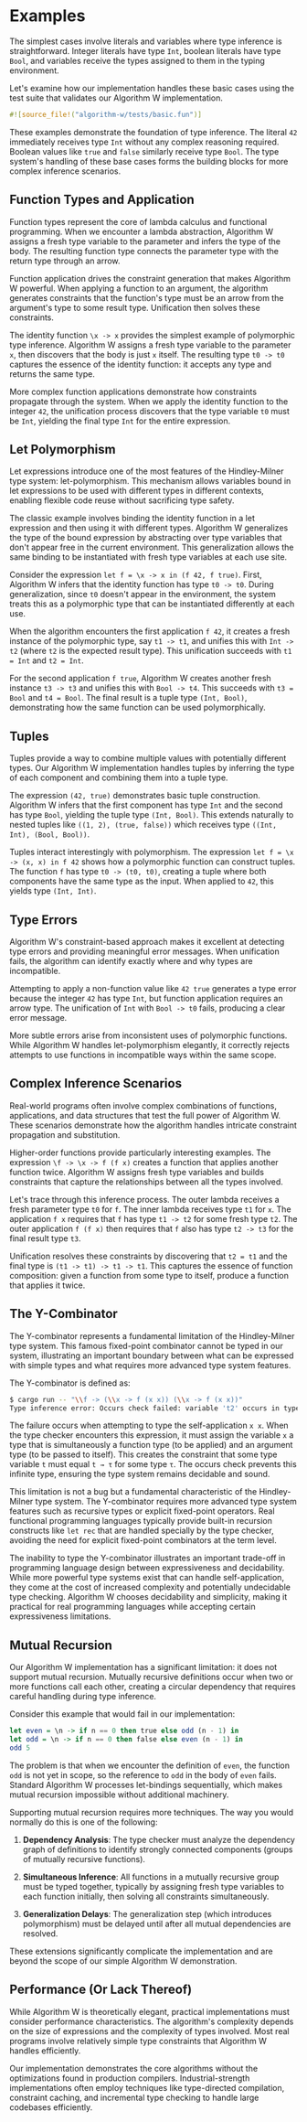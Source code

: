# Examples

The simplest cases involve literals and variables where type inference is straightforward. Integer literals have type `Int`, boolean literals have type `Bool`, and variables receive the types assigned to them in the typing environment.

Let's examine how our implementation handles these basic cases using the test suite that validates our Algorithm W implementation.

```rust
#![source_file!("algorithm-w/tests/basic.fun")]
```

These examples demonstrate the foundation of type inference. The literal `42` immediately receives type `Int` without any complex reasoning required. Boolean values like `true` and `false` similarly receive type `Bool`. The type system's handling of these base cases forms the building blocks for more complex inference scenarios.

## Function Types and Application

Function types represent the core of lambda calculus and functional programming. When we encounter a lambda abstraction, Algorithm W assigns a fresh type variable to the parameter and infers the type of the body. The resulting function type connects the parameter type with the return type through an arrow.

Function application drives the constraint generation that makes Algorithm W powerful. When applying a function to an argument, the algorithm generates constraints that the function's type must be an arrow from the argument's type to some result type. Unification then solves these constraints.

The identity function `\x -> x` provides the simplest example of polymorphic type inference. Algorithm W assigns a fresh type variable to the parameter `x`, then discovers that the body is just `x` itself. The resulting type `t0 -> t0` captures the essence of the identity function: it accepts any type and returns the same type.

More complex function applications demonstrate how constraints propagate through the system. When we apply the identity function to the integer `42`, the unification process discovers that the type variable `t0` must be `Int`, yielding the final type `Int` for the entire expression.

## Let Polymorphism

Let expressions introduce one of the most  features of the Hindley-Milner type system: let-polymorphism. This mechanism allows variables bound in let expressions to be used with different types in different contexts, enabling flexible code reuse without sacrificing type safety.

The classic example involves binding the identity function in a let expression and then using it with different types. Algorithm W generalizes the type of the bound expression by abstracting over type variables that don't appear free in the current environment. This generalization allows the same binding to be instantiated with fresh type variables at each use site.

Consider the expression `let f = \x -> x in (f 42, f true)`. First, Algorithm W infers that the identity function has type `t0 -> t0`. During generalization, since `t0` doesn't appear in the environment, the system treats this as a polymorphic type that can be instantiated differently at each use.

When the algorithm encounters the first application `f 42`, it creates a fresh instance of the polymorphic type, say `t1 -> t1`, and unifies this with `Int -> t2` (where `t2` is the expected result type). This unification succeeds with `t1 = Int` and `t2 = Int`.

For the second application `f true`, Algorithm W creates another fresh instance `t3 -> t3` and unifies this with `Bool -> t4`. This succeeds with `t3 = Bool` and `t4 = Bool`. The final result is a tuple type `(Int, Bool)`, demonstrating how the same function can be used polymorphically.

## Tuples

Tuples provide a way to combine multiple values with potentially different types. Our Algorithm W implementation handles tuples by inferring the type of each component and combining them into a tuple type.

The expression `(42, true)` demonstrates basic tuple construction. Algorithm W infers that the first component has type `Int` and the second has type `Bool`, yielding the tuple type `(Int, Bool)`. This extends naturally to nested tuples like `((1, 2), (true, false))` which receives type `((Int, Int), (Bool, Bool))`.

Tuples interact interestingly with polymorphism. The expression `let f = \x -> (x, x) in f 42` shows how a polymorphic function can construct tuples. The function `f` has type `t0 -> (t0, t0)`, creating a tuple where both components have the same type as the input. When applied to `42`, this yields type `(Int, Int)`.

## Type Errors

Algorithm W's constraint-based approach makes it excellent at detecting type errors and providing meaningful error messages. When unification fails, the algorithm can identify exactly where and why types are incompatible.

Attempting to apply a non-function value like `42 true` generates a type error because the integer `42` has type `Int`, but function application requires an arrow type. The unification of `Int` with `Bool -> t0` fails, producing a clear error message.

More subtle errors arise from inconsistent uses of polymorphic functions. While Algorithm W handles let-polymorphism elegantly, it correctly rejects attempts to use functions in incompatible ways within the same scope.

## Complex Inference Scenarios

Real-world programs often involve complex combinations of functions, applications, and data structures that test the full power of Algorithm W. These scenarios demonstrate how the algorithm handles intricate constraint propagation and substitution.

Higher-order functions provide particularly interesting examples. The expression `\f -> \x -> f (f x)` creates a function that applies another function twice. Algorithm W assigns fresh type variables and builds constraints that capture the relationships between all the types involved.

Let's trace through this inference process. The outer lambda receives a fresh parameter type `t0` for `f`. The inner lambda receives type `t1` for `x`. The application `f x` requires that `f` has type `t1 -> t2` for some fresh type `t2`. The outer application `f (f x)` then requires that `f` also has type `t2 -> t3` for the final result type `t3`.

Unification resolves these constraints by discovering that `t2 = t1` and the final type is `(t1 -> t1) -> t1 -> t1`. This captures the essence of function composition: given a function from some type to itself, produce a function that applies it twice.

## The Y-Combinator

The Y-combinator represents a fundamental limitation of the Hindley-Milner type system. This famous fixed-point combinator cannot be typed in our system, illustrating an important boundary between what can be expressed with simple types and what requires more advanced type system features.

The Y-combinator is defined as:

```bash
$ cargo run -- "\\f -> (\\x -> f (x x)) (\\x -> f (x x))"
Type inference error: Occurs check failed: variable 't2' occurs in type t2 → t4
```

The failure occurs when attempting to type the self-application `x x`. When the type checker encounters this expression, it must assign the variable `x` a type that is simultaneously a function type (to be applied) and an argument type (to be passed to itself). This creates the constraint that some type variable `t` must equal `t → τ` for some type `τ`. The occurs check prevents this infinite type, ensuring the type system remains decidable and sound.

This limitation is not a bug but a fundamental characteristic of the Hindley-Milner type system. The Y-combinator requires more advanced type system features such as recursive types or explicit fixed-point operators. Real functional programming languages typically provide built-in recursion constructs like `let rec` that are handled specially by the type checker, avoiding the need for explicit fixed-point combinators at the term level.

The inability to type the Y-combinator illustrates an important trade-off in programming language design between expressiveness and decidability. While more powerful type systems exist that can handle self-application, they come at the cost of increased complexity and potentially undecidable type checking. Algorithm W chooses decidability and simplicity, making it practical for real programming languages while accepting certain expressiveness limitations.

## Mutual Recursion

Our Algorithm W implementation has a significant limitation: it does not support mutual recursion. Mutually recursive definitions occur when two or more functions call each other, creating a circular dependency that requires careful handling during type inference.

Consider this example that would fail in our implementation:

```haskell
let even = \n -> if n == 0 then true else odd (n - 1) in
let odd = \n -> if n == 0 then false else even (n - 1) in
odd 5
```

The problem is that when we encounter the definition of `even`, the function `odd` is not yet in scope, so the reference to `odd` in the body of `even` fails. Standard Algorithm W processes let-bindings sequentially, which makes mutual recursion impossible without additional machinery.

Supporting mutual recursion requires more techniques. The way you would normally do this is one of the following:

1. **Dependency Analysis**: The type checker must analyze the dependency graph of definitions to identify strongly connected components (groups of mutually recursive functions).

2. **Simultaneous Inference**: All functions in a mutually recursive group must be typed together, typically by assigning fresh type variables to each function initially, then solving all constraints simultaneously.

3. **Generalization Delays**: The generalization step (which introduces polymorphism) must be delayed until after all mutual dependencies are resolved.

These extensions significantly complicate the implementation and are beyond the scope of our simple Algorithm W demonstration.

## Performance (Or Lack Thereof)

While Algorithm W is theoretically elegant, practical implementations must consider performance characteristics. The algorithm's complexity depends on the size of expressions and the complexity of types involved. Most real programs involve relatively simple type constraints that Algorithm W handles efficiently.

Our implementation demonstrates the core algorithms without the optimizations found in production compilers. Industrial-strength implementations often employ techniques like type-directed compilation, constraint caching, and incremental type checking to handle large codebases efficiently.

